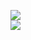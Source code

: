 [![](https://img.shields.io/badge/Made%20With-Github%20Spray-lightgrey.svg?style=for-the-badge&logo=github)](https://github.com/Annihil/github-spray#5423)  
[![](https://i.imgur.com/2DrTn0Z.gif)](https://github.com/Annihil/github-spray)